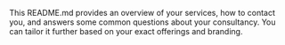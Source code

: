 This README.md provides an overview of your services, how to contact you, and answers some common questions about your consultancy. 
You can tailor it further based on your exact offerings and branding.
